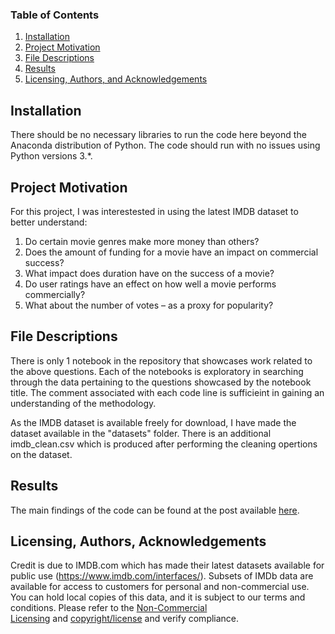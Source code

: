 ### Table of Contents

1.  [Installation](https://github.com/pulkitjaiswal/movie-success-model#installation)
2.  [Project Motivation](https://github.com/pulkitjaiswal/movie-success-model#motivation)
3.  [File Descriptions](https://github.com/pulkitjaiswal/movie-success-model#files)
4.  [Results](https://github.com/pulkitjaiswal/movie-success-model#results)
5.  [Licensing, Authors, and Acknowledgements](https://github.com/pulkitjaiswal/movie-success-model#licensing)


Installation
------------

There should be no necessary libraries to run the code here beyond the Anaconda distribution of Python. The code should run with no issues using Python versions 3.*.

[](https://github.com/pulkitjaiswal/movie-success-model#results#project-motivation)Project Motivation
----------------------------------------------------------------------------------

For this project, I was interestested in using the latest IMDB dataset to better understand:

1.  Do certain movie genres make more money than others?
2.  Does the amount of funding for a movie have an impact on commercial success?
3.  What impact does duration have on the success of a movie?
4.  Do user ratings have an effect on how well a movie performs commercially?
5.  What about the number of votes – as a proxy for popularity?


[](https://github.com/pulkitjaiswal/movie-success-model#results#file-descriptions-)File Descriptions
---------------------------------------------------------------------------------

There is only 1 notebook in the repository that showcases work related to the above questions. Each of the notebooks is exploratory in searching through the data pertaining to the questions showcased by the notebook title. The comment associated with each code line is sufficieint in gaining an understanding of the methodology.

As the IMDB dataset is available freely for download, I have made the dataset available in the "datasets" folder. There is an additional imdb_clean.csv which is produced after performing the cleaning opertions on the dataset.

[](https://github.com/pulkitjaiswal/movie-success-model#results#results)Results
------------------------------------------------------------

The main findings of the code can be found at the post available [here](https://medium.com).

[](https://github.com/pulkitjaiswal/movie-success-model#results#licensing-authors-acknowledgements)Licensing, Authors, Acknowledgements
--------------------------------------------------------------------------------------------------------------------

Credit is due to IMDB.com which has made their latest datasets available for public use (https://www.imdb.com/interfaces/). Subsets of IMDb data are available for access to customers for personal and non-commercial use. You can hold local copies of this data, and it is subject to our terms and conditions. Please refer to the [Non-Commercial Licensing](https://help.imdb.com/article/imdb/general-information/can-i-use-imdb-data-in-my-software/G5JTRESSHJBBHTGX?pf_rd_m=A2FGELUUNOQJNL&pf_rd_p=3aefe545-f8d3-4562-976a-e5eb47d1bb18&pf_rd_r=17D4C3MNE1F4M2KE9NKA&pf_rd_s=center-1&pf_rd_t=60601&pf_rd_i=interfaces&ref_=fea_mn_lk1) and [copyright/license](http://www.imdb.com/Copyright?pf_rd_m=A2FGELUUNOQJNL&pf_rd_p=3aefe545-f8d3-4562-976a-e5eb47d1bb18&pf_rd_r=17D4C3MNE1F4M2KE9NKA&pf_rd_s=center-1&pf_rd_t=60601&pf_rd_i=interfaces&ref_=fea_mn_lk2) and verify compliance.
